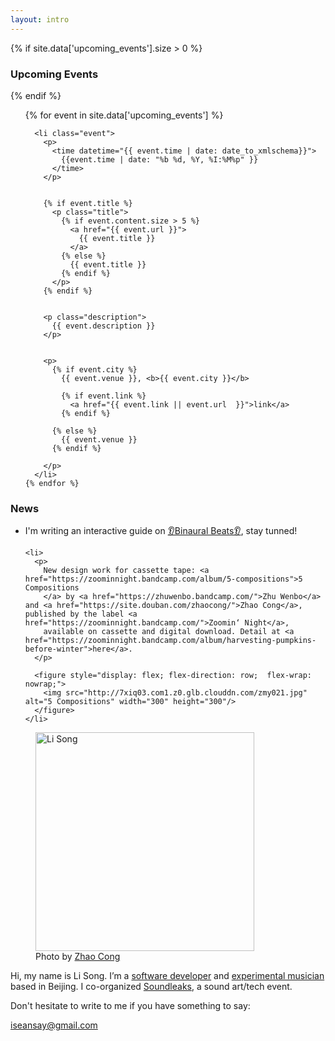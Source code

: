 ```yaml
---
layout: intro
---
```



{% if site.data['upcoming_events'].size > 0 %}

### Upcoming Events

{% endif %}

<section id="events">
  <ol>
    {% for event in site.data['upcoming_events'] %}

      <li class="event">
        <p>
          <time datetime="{{ event.time | date: date_to_xmlschema}}">
            {{event.time | date: "%b %d, %Y, %I:%M%p" }}
          </time>
        </p>


        {% if event.title %}
          <p class="title">
            {% if event.content.size > 5 %}
              <a href="{{ event.url }}">
                {{ event.title }}
              </a>
            {% else %}
              {{ event.title }}
            {% endif %}
          </p>
        {% endif %}


        <p class="description">
          {{ event.description }}
        </p>


        <p>
          {% if event.city %}
            {{ event.venue }}, <b>{{ event.city }}</b>

            {% if event.link %}
              <a href="{{ event.link || event.url  }}">link</a>
            {% endif %}

          {% else %}
            {{ event.venue }}
          {% endif %}

        </p>
      </li>
    {% endfor %}
  </ol>
</section>


### News

<section class="news">
  <ul>
    <li>
      <p>I'm writing an interactive guide on <a href="beats.notimportant.org">👂Binaural Beats👂</a>, stay tunned!</p>
    </li>

    <li>
      <p>
        New design work for cassette tape: <a href="https://zoominnight.bandcamp.com/album/5-compositions">5 Compositions
        </a> by <a href="https://zhuwenbo.bandcamp.com/">Zhu Wenbo</a> and <a href="https://site.douban.com/zhaocong/">Zhao Cong</a>, published by the label <a href="https://zoominnight.bandcamp.com/">Zoomin‘ Night</a>,
        available on cassette and digital download. Detail at <a href="https://zoominnight.bandcamp.com/album/harvesting-pumpkins-before-winter">here</a>.
      </p>

      <figure style="display: flex; flex-direction: row;  flex-wrap: nowrap;">
        <img src="http://7xiq03.com1.z0.glb.clouddn.com/zmy021.jpg" alt="5 Compositions" width="300" height="300"/>
      </figure>
    </li>

  </ul>
</section>




<figure class="me">
  <img src="{% asset_path profile_by_zhaocong.jpg %}" alt="Li Song" width="350"/>
  <figcaption>
    Photo by <a href="https://site.douban.com/zhaocong/">Zhao Cong</a>
  </figcaption>
</figure>

Hi, my name is Li Song. I’m a [software developer][github] and [experimental musician](http://notimportant.org/event/oschub-20151207/) based in Beijing. I co-organized [Soundleaks](http://www.soundleaks.org), a sound art/tech event.

Don't hesitate to write to me if you have something to say:

<iseansay@gmail.com>


[github]: http://github.com/seansay
[email]: mailto:iseansay@gmail.com
